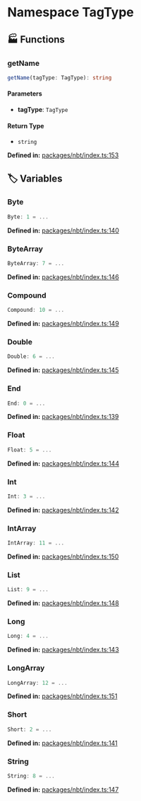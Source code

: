 # Namespace TagType

## 🏭 Functions

### getName

```ts
getName(tagType: TagType): string
```
#### Parameters

- **tagType**: `TagType`
#### Return Type

- `string`

<p style="font-size: 14px; color: var(--vp-c-text-2)">
<strong>Defined in:</strong> <a href="https://github.com/voxelum/minecraft-launcher-core-node/blob/master/packages/nbt/index.ts#L153" target="_blank" rel="noreferrer">packages/nbt/index.ts:153</a>
</p>


## 🏷️ Variables

### Byte <Badge type="tip" text="const" />

```ts
Byte: 1 = ...
```
<p style="font-size: 14px; color: var(--vp-c-text-2)">
<strong>Defined in:</strong> <a href="https://github.com/voxelum/minecraft-launcher-core-node/blob/master/packages/nbt/index.ts#L140" target="_blank" rel="noreferrer">packages/nbt/index.ts:140</a>
</p>


### ByteArray <Badge type="tip" text="const" />

```ts
ByteArray: 7 = ...
```
<p style="font-size: 14px; color: var(--vp-c-text-2)">
<strong>Defined in:</strong> <a href="https://github.com/voxelum/minecraft-launcher-core-node/blob/master/packages/nbt/index.ts#L146" target="_blank" rel="noreferrer">packages/nbt/index.ts:146</a>
</p>


### Compound <Badge type="tip" text="const" />

```ts
Compound: 10 = ...
```
<p style="font-size: 14px; color: var(--vp-c-text-2)">
<strong>Defined in:</strong> <a href="https://github.com/voxelum/minecraft-launcher-core-node/blob/master/packages/nbt/index.ts#L149" target="_blank" rel="noreferrer">packages/nbt/index.ts:149</a>
</p>


### Double <Badge type="tip" text="const" />

```ts
Double: 6 = ...
```
<p style="font-size: 14px; color: var(--vp-c-text-2)">
<strong>Defined in:</strong> <a href="https://github.com/voxelum/minecraft-launcher-core-node/blob/master/packages/nbt/index.ts#L145" target="_blank" rel="noreferrer">packages/nbt/index.ts:145</a>
</p>


### End <Badge type="tip" text="const" />

```ts
End: 0 = ...
```
<p style="font-size: 14px; color: var(--vp-c-text-2)">
<strong>Defined in:</strong> <a href="https://github.com/voxelum/minecraft-launcher-core-node/blob/master/packages/nbt/index.ts#L139" target="_blank" rel="noreferrer">packages/nbt/index.ts:139</a>
</p>


### Float <Badge type="tip" text="const" />

```ts
Float: 5 = ...
```
<p style="font-size: 14px; color: var(--vp-c-text-2)">
<strong>Defined in:</strong> <a href="https://github.com/voxelum/minecraft-launcher-core-node/blob/master/packages/nbt/index.ts#L144" target="_blank" rel="noreferrer">packages/nbt/index.ts:144</a>
</p>


### Int <Badge type="tip" text="const" />

```ts
Int: 3 = ...
```
<p style="font-size: 14px; color: var(--vp-c-text-2)">
<strong>Defined in:</strong> <a href="https://github.com/voxelum/minecraft-launcher-core-node/blob/master/packages/nbt/index.ts#L142" target="_blank" rel="noreferrer">packages/nbt/index.ts:142</a>
</p>


### IntArray <Badge type="tip" text="const" />

```ts
IntArray: 11 = ...
```
<p style="font-size: 14px; color: var(--vp-c-text-2)">
<strong>Defined in:</strong> <a href="https://github.com/voxelum/minecraft-launcher-core-node/blob/master/packages/nbt/index.ts#L150" target="_blank" rel="noreferrer">packages/nbt/index.ts:150</a>
</p>


### List <Badge type="tip" text="const" />

```ts
List: 9 = ...
```
<p style="font-size: 14px; color: var(--vp-c-text-2)">
<strong>Defined in:</strong> <a href="https://github.com/voxelum/minecraft-launcher-core-node/blob/master/packages/nbt/index.ts#L148" target="_blank" rel="noreferrer">packages/nbt/index.ts:148</a>
</p>


### Long <Badge type="tip" text="const" />

```ts
Long: 4 = ...
```
<p style="font-size: 14px; color: var(--vp-c-text-2)">
<strong>Defined in:</strong> <a href="https://github.com/voxelum/minecraft-launcher-core-node/blob/master/packages/nbt/index.ts#L143" target="_blank" rel="noreferrer">packages/nbt/index.ts:143</a>
</p>


### LongArray <Badge type="tip" text="const" />

```ts
LongArray: 12 = ...
```
<p style="font-size: 14px; color: var(--vp-c-text-2)">
<strong>Defined in:</strong> <a href="https://github.com/voxelum/minecraft-launcher-core-node/blob/master/packages/nbt/index.ts#L151" target="_blank" rel="noreferrer">packages/nbt/index.ts:151</a>
</p>


### Short <Badge type="tip" text="const" />

```ts
Short: 2 = ...
```
<p style="font-size: 14px; color: var(--vp-c-text-2)">
<strong>Defined in:</strong> <a href="https://github.com/voxelum/minecraft-launcher-core-node/blob/master/packages/nbt/index.ts#L141" target="_blank" rel="noreferrer">packages/nbt/index.ts:141</a>
</p>


### String <Badge type="tip" text="const" />

```ts
String: 8 = ...
```
<p style="font-size: 14px; color: var(--vp-c-text-2)">
<strong>Defined in:</strong> <a href="https://github.com/voxelum/minecraft-launcher-core-node/blob/master/packages/nbt/index.ts#L147" target="_blank" rel="noreferrer">packages/nbt/index.ts:147</a>
</p>


